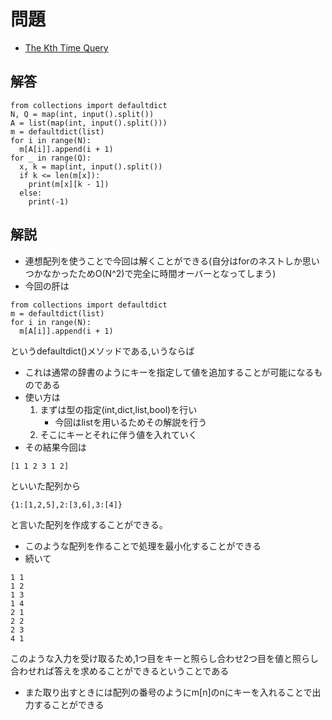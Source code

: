 # 問題
- [The Kth Time Query](https://atcoder.jp/contests/abc235/tasks/abc235_c)
## 解答
```
from collections import defaultdict
N, Q = map(int, input().split())
A = list(map(int, input().split()))
m = defaultdict(list)
for i in range(N):
  m[A[i]].append(i + 1)
for _ in range(Q):
  x, k = map(int, input().split())
  if k <= len(m[x]):
    print(m[x][k - 1])
  else:
    print(-1)
```
## 解説
- 連想配列を使うことで今回は解くことができる(自分はforのネストしか思いつかなかったためO(N^2)で完全に時間オーバーとなってしまう)
- 今回の肝は
```
from collections import defaultdict
m = defaultdict(list)
for i in range(N):
  m[A[i]].append(i + 1)
```
というdefaultdict()メソッドである,いうならば
- これは通常の辞書のようにキーを指定して値を追加することが可能になるものである
- 使い方は
    1. まずは型の指定(int,dict,list,bool)を行い
        - 今回はlistを用いるためその解説を行う
    2. そこにキーとそれに伴う値を入れていく
- その結果今回は
```
[1 1 2 3 1 2]
```
といいた配列から
```
{1:[1,2,5],2:[3,6],3:[4]}
```
と言いた配列を作成することができる。
- このような配列を作ることで処理を最小化することができる
- 続いて
```
1 1
1 2
1 3
1 4
2 1
2 2
2 3
4 1
```
このような入力を受け取るため,1つ目をキーと照らし合わせ2つ目を値と照らし合わせれば答えを求めることができるということである
- また取り出すときには配列の番号のようにm[n]のnにキーを入れることで出力することができる